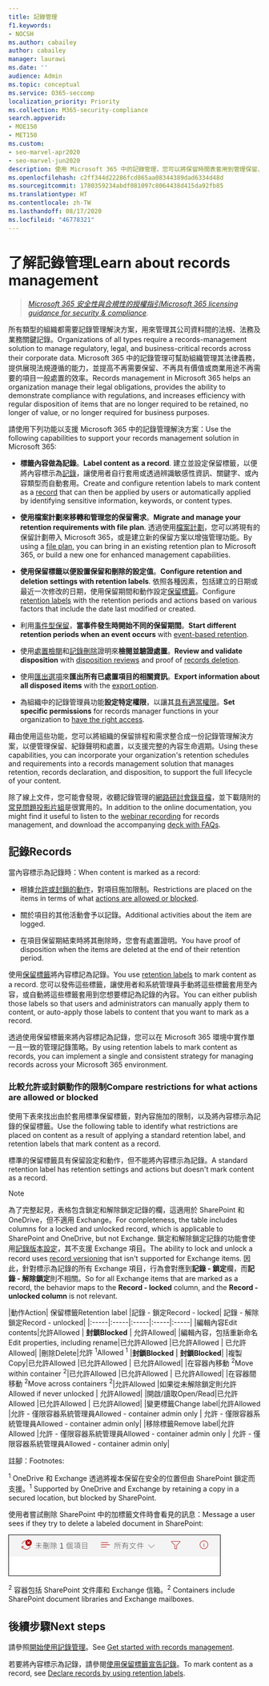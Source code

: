 ```yaml
---
title: 記錄管理
f1.keywords:
- NOCSH
ms.author: cabailey
author: cabailey
manager: laurawi
ms.date: ''
audience: Admin
ms.topic: conceptual
ms.service: O365-seccomp
localization_priority: Priority
ms.collection: M365-security-compliance
search.appverid:
- MOE150
- MET150
ms.custom:
- seo-marvel-apr2020
- seo-marvel-jun2020
description: 使用 Microsoft 365 中的記錄管理，您可以將保留時間表套用到管理保留、記錄聲明和處置的檔案計畫中。
ms.openlocfilehash: c2ff344d22286fcd865aa08344389dad6334d48d
ms.sourcegitcommit: 1780359234abdf081097c8064438d415da92fb85
ms.translationtype: HT
ms.contentlocale: zh-TW
ms.lasthandoff: 08/17/2020
ms.locfileid: "46778321"
---
```

# <a name="learn-about-records-management"></a><span data-ttu-id="69844-103">了解記錄管理</span><span class="sxs-lookup"><span data-stu-id="69844-103">Learn about records management</span></span>

><span data-ttu-id="69844-104">*[Microsoft 365 安全性與合規性的授權指引](https://aka.ms/ComplianceSD)*</span><span class="sxs-lookup"><span data-stu-id="69844-104">*[Microsoft 365 licensing guidance for security & compliance](https://aka.ms/ComplianceSD).*</span></span>

<span data-ttu-id="69844-105">所有類型的組織都需要記錄管理解決方案，用來管理其公司資料間的法規、法務及業務關鍵記錄。</span><span class="sxs-lookup"><span data-stu-id="69844-105">Organizations of all types require a records-management solution to manage regulatory, legal, and business-critical records across their corporate data.</span></span> <span data-ttu-id="69844-106">Microsoft 365 中的記錄管理可幫助組織管理其法律義務，提供展現法規遵循的能力，並提高不再需要保留、不再具有價值或商業用途不再需要的項目一般處置的效率。</span><span class="sxs-lookup"><span data-stu-id="69844-106">Records management in Microsoft 365 helps an organization manage their legal obligations, provides the ability to demonstrate compliance with regulations, and increases efficiency with regular disposition of items that are no longer required to be retained, no longer of value, or no longer required for business purposes.</span></span>

<span data-ttu-id="69844-107">請使用下列功能以支援 Microsoft 365 中的記錄管理解決方案：</span><span class="sxs-lookup"><span data-stu-id="69844-107">Use the following capabilities to support your records management solution in Microsoft 365:</span></span>

- <span data-ttu-id="69844-108">**標籤內容做為記錄**。</span><span class="sxs-lookup"><span data-stu-id="69844-108">**Label content as a record**.</span></span> <span data-ttu-id="69844-109">建立並設定保留標籤，以便將內容標示為[記錄](#records)，讓使用者自行套用或透過辨識敏感性資訊、關鍵字、或內容類型而自動套用。</span><span class="sxs-lookup"><span data-stu-id="69844-109">Create and configure retention labels to mark content as a [record](#records) that can then be applied by users or automatically applied by identifying sensitive information, keywords, or content types.</span></span>

- <span data-ttu-id="69844-110">**使用檔案計劃來移轉和管理您的保留需求**。</span><span class="sxs-lookup"><span data-stu-id="69844-110">**Migrate and manage your retention requirements with file plan**.</span></span> <span data-ttu-id="69844-111">透過使用[檔案計劃](file-plan-manager.md)，您可以將現有的保留計劃帶入 Microsoft 365，或是建立新的保留方案以增強管理功能。</span><span class="sxs-lookup"><span data-stu-id="69844-111">By using a [file plan](file-plan-manager.md), you can bring in an existing retention plan to Microsoft 365, or build a new one for enhanced management capabilities.</span></span>

- <span data-ttu-id="69844-112">**使用保留標籤以便設置保留和刪除的設定值**。</span><span class="sxs-lookup"><span data-stu-id="69844-112">**Configure retention and deletion settings with retention labels**.</span></span> <span data-ttu-id="69844-113">依照各種因素，包括建立的日期或最近一次修改的日期，使用保留期間和動作設定[保留標籤](retention.md#retention-labels)。</span><span class="sxs-lookup"><span data-stu-id="69844-113">Configure [retention labels](retention.md#retention-labels) with the retention periods and actions based on various factors that include the date last modified or created.</span></span>

- <span data-ttu-id="69844-114">利用[事件型保留](event-driven-retention.md)，**當事件發生時開始不同的保留期間**。</span><span class="sxs-lookup"><span data-stu-id="69844-114">**Start different retention periods when an event occurs** with [event-based retention](event-driven-retention.md).</span></span>

- <span data-ttu-id="69844-115">使用[處置檢閱](disposition.md#disposition-reviews)和[記錄刪除](disposition.md#disposition-of-records)證明來**檢閱並驗證處置**。</span><span class="sxs-lookup"><span data-stu-id="69844-115">**Review and validate disposition** with [disposition reviews](disposition.md#disposition-reviews) and proof of [records deletion](disposition.md#disposition-of-records).</span></span>

- <span data-ttu-id="69844-116">使用[匯出選項](disposition.md#filter-and-export-the-views)來**匯出所有已處置項目的相關資訊**。</span><span class="sxs-lookup"><span data-stu-id="69844-116">**Export information about all disposed items** with the [export option](disposition.md#filter-and-export-the-views).</span></span>

- <span data-ttu-id="69844-117">為組織中的記錄管理員功能**設定特定權限**，以讓其[具有適當權限](../security/office-365-security/permissions-in-the-security-and-compliance-center.md)。</span><span class="sxs-lookup"><span data-stu-id="69844-117">**Set specific permissions** for records manager functions in your organization to [have the right access](../security/office-365-security/permissions-in-the-security-and-compliance-center.md).</span></span>

<span data-ttu-id="69844-118">藉由使用這些功能，您可以將組織的保留排程和需求整合成一份記錄管理解決方案，以便管理保留、紀錄聲明和處置，以支援完整的內容生命週期。</span><span class="sxs-lookup"><span data-stu-id="69844-118">Using these capabilities, you can incorporate your organization's retention schedules and requirements into a records management solution that manages retention, records declaration, and disposition, to support the full lifecycle of your content.</span></span>

<span data-ttu-id="69844-119">除了線上文件，您可能會發現，收聽記錄管理的[網路研討會錄音檔](https://aka.ms/MIPC/Video-RecordsManagementWebinar)，並下載隨附的[常見問題投影片組](https://aka.ms/MIPC/Blog-RecordsManagementWebinar)是很實用的。</span><span class="sxs-lookup"><span data-stu-id="69844-119">In addition to the online documentation, you might find it useful to listen to the [webinar recording](https://aka.ms/MIPC/Video-RecordsManagementWebinar) for records management, and download the accompanying [deck with FAQs](https://aka.ms/MIPC/Blog-RecordsManagementWebinar).</span></span>

## <a name="records"></a><span data-ttu-id="69844-120">記錄</span><span class="sxs-lookup"><span data-stu-id="69844-120">Records</span></span>

<span data-ttu-id="69844-121">當內容標示為記錄時：</span><span class="sxs-lookup"><span data-stu-id="69844-121">When content is marked as a record:</span></span>

- <span data-ttu-id="69844-122">根據[允許或封鎖的動作](#compare-restrictions-for-what-actions-are-allowed-or-blocked)，對項目施加限制。</span><span class="sxs-lookup"><span data-stu-id="69844-122">Restrictions are placed on the items in terms of what [actions are allowed or blocked](#compare-restrictions-for-what-actions-are-allowed-or-blocked).</span></span>

- <span data-ttu-id="69844-123">關於項目的其他活動會予以記錄。</span><span class="sxs-lookup"><span data-stu-id="69844-123">Additional activities about the item are logged.</span></span>

- <span data-ttu-id="69844-124">在項目保留期結束時將其刪除時，您會有處置證明。</span><span class="sxs-lookup"><span data-stu-id="69844-124">You have proof of disposition when the items are deleted at the end of their retention period.</span></span>

<span data-ttu-id="69844-125">使用[保留標籤](retention.md#retention-labels)將內容標記為記錄。</span><span class="sxs-lookup"><span data-stu-id="69844-125">You use [retention labels](retention.md#retention-labels) to mark content as a record.</span></span> <span data-ttu-id="69844-126">您可以發佈這些標籤，讓使用者和系統管理員手動將這些標籤套用至內容，或自動將這些標籤套用到您想要標記為記錄的內容。</span><span class="sxs-lookup"><span data-stu-id="69844-126">You can either publish those labels so that users and administrators can manually apply them to content, or auto-apply those labels to content that you want to mark as a record.</span></span>

<span data-ttu-id="69844-127">透過使用保留標籤來將內容標記為記錄，您可以在 Microsoft 365 環境中實作單一且一致的管理記錄策略。</span><span class="sxs-lookup"><span data-stu-id="69844-127">By using retention labels to mark content as records, you can implement a single and consistent strategy for managing records across your Microsoft 365 environment.</span></span>

### <a name="compare-restrictions-for-what-actions-are-allowed-or-blocked"></a><span data-ttu-id="69844-128">比較允許或封鎖動作的限制</span><span class="sxs-lookup"><span data-stu-id="69844-128">Compare restrictions for what actions are allowed or blocked</span></span>

<span data-ttu-id="69844-129">使用下表來找出由於套用標準保留標籤，對內容施加的限制，以及將內容標示為記錄的保留標籤。</span><span class="sxs-lookup"><span data-stu-id="69844-129">Use the following table to identify what restrictions are placed on content as a result of applying a standard retention label, and retention labels that mark content as a record.</span></span> 

<span data-ttu-id="69844-130">標準的保留標籤具有保留設定和動作，但不能將內容標示為記錄。</span><span class="sxs-lookup"><span data-stu-id="69844-130">A standard retention label has retention settings and actions but doesn't mark content as a record.</span></span>

>[!NOTE] 
> <span data-ttu-id="69844-131">為了完整起見，表格包含鎖定和解除鎖定記錄的欄，這適用於 SharePoint 和 OneDrive，但不適用 Exchange。</span><span class="sxs-lookup"><span data-stu-id="69844-131">For completeness, the table includes columns for a locked and unlocked record, which is applicable to SharePoint and OneDrive, but not Exchange.</span></span> <span data-ttu-id="69844-132">鎖定和解除鎖定記錄的功能會使用[記錄版本設定](record-versioning.md)，其不支援 Exchange 項目。</span><span class="sxs-lookup"><span data-stu-id="69844-132">The ability to lock and unlock a record uses [record versioning](record-versioning.md) that isn't supported for Exchange items.</span></span> <span data-ttu-id="69844-133">因此，針對標示為記錄的所有 Exchange 項目，行為會對應到**記錄 - 鎖定**欄，而**記錄 - 解除鎖定**則不相關。</span><span class="sxs-lookup"><span data-stu-id="69844-133">So for all Exchange items that are marked as a record, the behavior maps to the **Record - locked** column, and the **Record - unlocked column** is not relevant.</span></span>


|<span data-ttu-id="69844-134">動作</span><span class="sxs-lookup"><span data-stu-id="69844-134">Action</span></span>| <span data-ttu-id="69844-135">保留標籤</span><span class="sxs-lookup"><span data-stu-id="69844-135">Retention label</span></span> |<span data-ttu-id="69844-136">記錄 - 鎖定</span><span class="sxs-lookup"><span data-stu-id="69844-136">Record - locked</span></span>| <span data-ttu-id="69844-137">記錄 - 解除鎖定</span><span class="sxs-lookup"><span data-stu-id="69844-137">Record - unlocked</span></span>|
|:-----|:-----|:-----|:-----|:-----|
|<span data-ttu-id="69844-138">編輯內容</span><span class="sxs-lookup"><span data-stu-id="69844-138">Edit contents</span></span>|<span data-ttu-id="69844-139">允許</span><span class="sxs-lookup"><span data-stu-id="69844-139">Allowed</span></span> | <span data-ttu-id="69844-140">**封鎖**</span><span class="sxs-lookup"><span data-stu-id="69844-140">**Blocked**</span></span> | <span data-ttu-id="69844-141">允許</span><span class="sxs-lookup"><span data-stu-id="69844-141">Allowed</span></span>|
|<span data-ttu-id="69844-142">編輯內容，包括重新命名</span><span class="sxs-lookup"><span data-stu-id="69844-142">Edit properties, including rename</span></span>|<span data-ttu-id="69844-143">已允許</span><span class="sxs-lookup"><span data-stu-id="69844-143">Allowed</span></span> |<span data-ttu-id="69844-144">已允許</span><span class="sxs-lookup"><span data-stu-id="69844-144">Allowed</span></span> | <span data-ttu-id="69844-145">已允許</span><span class="sxs-lookup"><span data-stu-id="69844-145">Allowed</span></span>|
|<span data-ttu-id="69844-146">刪除</span><span class="sxs-lookup"><span data-stu-id="69844-146">Delete</span></span>|<span data-ttu-id="69844-147">允許 <sup>1</sup></span><span class="sxs-lookup"><span data-stu-id="69844-147">Allowed <sup>1</sup></span></span> |<span data-ttu-id="69844-148">**封鎖**</span><span class="sxs-lookup"><span data-stu-id="69844-148">**Blocked**</span></span> | <span data-ttu-id="69844-149">**封鎖**</span><span class="sxs-lookup"><span data-stu-id="69844-149">**Blocked**</span></span>|
|<span data-ttu-id="69844-150">複製</span><span class="sxs-lookup"><span data-stu-id="69844-150">Copy</span></span>|<span data-ttu-id="69844-151">已允許</span><span class="sxs-lookup"><span data-stu-id="69844-151">Allowed</span></span> |<span data-ttu-id="69844-152">已允許</span><span class="sxs-lookup"><span data-stu-id="69844-152">Allowed</span></span> | <span data-ttu-id="69844-153">已允許</span><span class="sxs-lookup"><span data-stu-id="69844-153">Allowed</span></span>|
|<span data-ttu-id="69844-154">在容器內移動 <sup>2</sup></span><span class="sxs-lookup"><span data-stu-id="69844-154">Move within container <sup>2</sup></span></span>|<span data-ttu-id="69844-155">已允許</span><span class="sxs-lookup"><span data-stu-id="69844-155">Allowed</span></span> |<span data-ttu-id="69844-156">已允許</span><span class="sxs-lookup"><span data-stu-id="69844-156">Allowed</span></span> | <span data-ttu-id="69844-157">已允許</span><span class="sxs-lookup"><span data-stu-id="69844-157">Allowed</span></span>|
|<span data-ttu-id="69844-158">在容器間移動 <sup>2</sup></span><span class="sxs-lookup"><span data-stu-id="69844-158">Move across containers <sup>2</sup></span></span>|<span data-ttu-id="69844-159">允許</span><span class="sxs-lookup"><span data-stu-id="69844-159">Allowed</span></span> |<span data-ttu-id="69844-160">如果從未解除鎖定則允許</span><span class="sxs-lookup"><span data-stu-id="69844-160">Allowed if never unlocked</span></span> | <span data-ttu-id="69844-161">允許</span><span class="sxs-lookup"><span data-stu-id="69844-161">Allowed</span></span>|
|<span data-ttu-id="69844-162">開啟/讀取</span><span class="sxs-lookup"><span data-stu-id="69844-162">Open/Read</span></span>|<span data-ttu-id="69844-163">已允許</span><span class="sxs-lookup"><span data-stu-id="69844-163">Allowed</span></span> |<span data-ttu-id="69844-164">已允許</span><span class="sxs-lookup"><span data-stu-id="69844-164">Allowed</span></span> | <span data-ttu-id="69844-165">已允許</span><span class="sxs-lookup"><span data-stu-id="69844-165">Allowed</span></span>|
|<span data-ttu-id="69844-166">變更標籤</span><span class="sxs-lookup"><span data-stu-id="69844-166">Change label</span></span>|<span data-ttu-id="69844-167">允許</span><span class="sxs-lookup"><span data-stu-id="69844-167">Allowed</span></span> |<span data-ttu-id="69844-168">允許 - 僅限容器系統管理員</span><span class="sxs-lookup"><span data-stu-id="69844-168">Allowed - container admin only</span></span> | <span data-ttu-id="69844-169">允許 - 僅限容器系統管理員</span><span class="sxs-lookup"><span data-stu-id="69844-169">Allowed - container admin only</span></span>|
|<span data-ttu-id="69844-170">移除標籤</span><span class="sxs-lookup"><span data-stu-id="69844-170">Remove label</span></span>|<span data-ttu-id="69844-171">允許</span><span class="sxs-lookup"><span data-stu-id="69844-171">Allowed</span></span> |<span data-ttu-id="69844-172">允許 - 僅限容器系統管理員</span><span class="sxs-lookup"><span data-stu-id="69844-172">Allowed - container admin only</span></span> | <span data-ttu-id="69844-173">允許 - 僅限容器系統管理員</span><span class="sxs-lookup"><span data-stu-id="69844-173">Allowed - container admin only</span></span>|

<span data-ttu-id="69844-174">註腳：</span><span class="sxs-lookup"><span data-stu-id="69844-174">Footnotes:</span></span>

<span data-ttu-id="69844-175"><sup>1</sup> OneDrive 和 Exchange 透過將複本保留在安全的位置但由 SharePoint 鎖定而支援。</span><span class="sxs-lookup"><span data-stu-id="69844-175"><sup>1</sup> Supported by OneDrive and Exchange by retaining a copy in a secured location, but blocked by SharePoint.</span></span>

<span data-ttu-id="69844-176">使用者嘗試刪除 SharePoint 中的加標籤文件時會看見的訊息：</span><span class="sxs-lookup"><span data-stu-id="69844-176">Message a user sees if they try to delete a labeled document in SharePoint:</span></span>

![無法從 SharePoint 中刪除項目的訊息](../media/d0020726-1593-4a96-b07c-89b275e75c49.png)


<span data-ttu-id="69844-178"><sup>2</sup> 容器包括 SharePoint 文件庫和 Exchange 信箱。</span><span class="sxs-lookup"><span data-stu-id="69844-178"><sup>2</sup> Containers include SharePoint document libraries and Exchange mailboxes.</span></span>

## <a name="next-steps"></a><span data-ttu-id="69844-179">後續步驟</span><span class="sxs-lookup"><span data-stu-id="69844-179">Next steps</span></span>

<span data-ttu-id="69844-180">請參照[開始使用記錄管理](get-started-with-records-management.md)。</span><span class="sxs-lookup"><span data-stu-id="69844-180">See [Get started with records management](get-started-with-records-management.md).</span></span>

<span data-ttu-id="69844-181">若要將內容標示為記錄，請參閱[使用保留標籤宣告記錄](declare-records.md)。</span><span class="sxs-lookup"><span data-stu-id="69844-181">To mark content as a record, see [Declare records by using retention labels](declare-records.md).</span></span>
